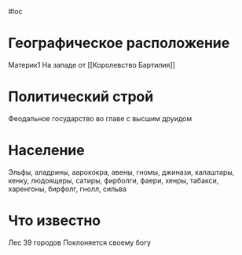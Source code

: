 #loc
# Географическое расположение
Материк1
На западе от [[Королевство Бартилия]]
# Политический строй
Феодальное государство во главе с высшим друидом
# Население
Эльфы, аладрины, аарококра, авены, гномы, джинази, калаштары, кенку, людоящеры, сатиры, фирболги, фаери, хенры, табакси, харенгоны, бирфолг, гнолл, сильва
# Что известно
Лес
39 городов
Поклоняется своему богу